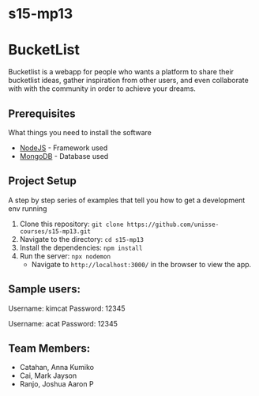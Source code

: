 # s15-mp13

# BucketList
Bucketlist is a webapp for people who wants a platform to share their bucketlist ideas, gather inspiration from other users, and even collaborate with with the community in order to achieve your dreams.

## Prerequisites

What things you need to install the software

* [NodeJS](https://nodejs.org/en/download/) - Framework used
* [MongoDB](https://docs.mongodb.com/manual/tutorial/install-mongodb-on-windows/) - Database used

## Project Setup

A step by step series of examples that tell you how to get a development env running

1. Clone this repository: `git clone https://github.com/unisse-courses/s15-mp13.git`
2. Navigate to the directory: `cd s15-mp13`
3. Install the dependencies: `npm install`   
4. Run the server: `npx nodemon`
    * Navigate to `http://localhost:3000/` in the browser to view the app.

## Sample users:

Username: kimcat
Password: 12345

Username: acat
Password: 12345

## Team Members:

* Catahan, Anna Kumiko
* Cai, Mark Jayson
* Ranjo, Joshua Aaron P
